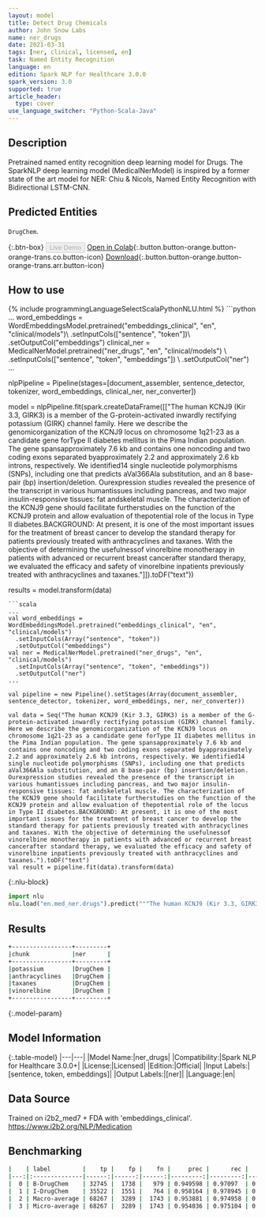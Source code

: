 ```yaml
---
layout: model
title: Detect Drug Chemicals
author: John Snow Labs
name: ner_drugs
date: 2021-03-31
tags: [ner, clinical, licensed, en]
task: Named Entity Recognition
language: en
edition: Spark NLP for Healthcare 3.0.0
spark_version: 3.0
supported: true
article_header:
  type: cover
use_language_switcher: "Python-Scala-Java"
---
```


## Description

Pretrained named entity recognition deep learning model for Drugs. The SparkNLP deep learning model (MedicalNerModel) is inspired by a former state of the art model for NER: Chiu & Nicols, Named Entity Recognition with Bidirectional LSTM-CNN.

## Predicted Entities

``DrugChem``.

{:.btn-box}
<button class="button button-orange" disabled>Live Demo</button>
[Open in Colab](https://colab.research.google.com/github/JohnSnowLabs/spark-nlp-workshop/blob/master/tutorials/Certification_Trainings/Healthcare/1.Clinical_Named_Entity_Recognition_Model.ipynb){:.button.button-orange.button-orange-trans.co.button-icon}
[Download](https://s3.amazonaws.com/auxdata.johnsnowlabs.com/clinical/models/ner_drugs_en_3.0.0_3.0_1617209727819.zip){:.button.button-orange.button-orange-trans.arr.button-icon}

## How to use



<div class="tabs-box" markdown="1">
{% include programmingLanguageSelectScalaPythonNLU.html %}
```python
...
word_embeddings = WordEmbeddingsModel.pretrained("embeddings_clinical", "en", "clinical/models")\
  .setInputCols(["sentence", "token"])\
  .setOutputCol("embeddings")
clinical_ner = MedicalNerModel.pretrained("ner_drugs", "en", "clinical/models") \
  .setInputCols(["sentence", "token", "embeddings"]) \
  .setOutputCol("ner")
...

nlpPipeline = Pipeline(stages=[document_assembler, sentence_detector, tokenizer, word_embeddings, clinical_ner, ner_converter])

model = nlpPipeline.fit(spark.createDataFrame([["The human KCNJ9 (Kir 3.3, GIRK3) is a member of the G-protein-activated inwardly rectifying potassium (GIRK) channel family. Here we describe the genomicorganization of the KCNJ9 locus on chromosome 1q21-23 as a candidate gene forType II diabetes mellitus in the Pima Indian population. The gene spansapproximately 7.6 kb and contains one noncoding and two coding exons separated byapproximately 2.2 and approximately 2.6 kb introns, respectively. We identified14 single nucleotide polymorphisms (SNPs), including one that predicts aVal366Ala substitution, and an 8 base-pair (bp) insertion/deletion. Ourexpression studies revealed the presence of the transcript in various humantissues including pancreas, and two major insulin-responsive tissues: fat andskeletal muscle. The characterization of the KCNJ9 gene should facilitate furtherstudies on the function of the KCNJ9 protein and allow evaluation of thepotential role of the locus in Type II diabetes.BACKGROUND: At present, it is one of the most important issues for the treatment of breast cancer to develop the standard therapy for patients previously treated with anthracyclines and taxanes. With the objective of determining the usefulnessof vinorelbine monotherapy in patients with advanced or recurrent breast cancerafter standard therapy, we evaluated the efficacy and safety of vinorelbine inpatients previously treated with anthracyclines and taxanes."]]).toDF("text"))

results = model.transform(data)
```
```scala
...
val word_embeddings = WordEmbeddingsModel.pretrained("embeddings_clinical", "en", "clinical/models")
  .setInputCols(Array("sentence", "token"))
  .setOutputCol("embeddings")
val ner = MedicalNerModel.pretrained("ner_drugs", "en", "clinical/models")
  .setInputCols(Array("sentence", "token", "embeddings")) 
  .setOutputCol("ner")
...

val pipeline = new Pipeline().setStages(Array(document_assembler, sentence_detector, tokenizer, word_embeddings, ner, ner_converter))

val data = Seq("The human KCNJ9 (Kir 3.3, GIRK3) is a member of the G-protein-activated inwardly rectifying potassium (GIRK) channel family. Here we describe the genomicorganization of the KCNJ9 locus on chromosome 1q21-23 as a candidate gene forType II diabetes mellitus in the Pima Indian population. The gene spansapproximately 7.6 kb and contains one noncoding and two coding exons separated byapproximately 2.2 and approximately 2.6 kb introns, respectively. We identified14 single nucleotide polymorphisms (SNPs), including one that predicts aVal366Ala substitution, and an 8 base-pair (bp) insertion/deletion. Ourexpression studies revealed the presence of the transcript in various humantissues including pancreas, and two major insulin-responsive tissues: fat andskeletal muscle. The characterization of the KCNJ9 gene should facilitate furtherstudies on the function of the KCNJ9 protein and allow evaluation of thepotential role of the locus in Type II diabetes.BACKGROUND: At present, it is one of the most important issues for the treatment of breast cancer to develop the standard therapy for patients previously treated with anthracyclines and taxanes. With the objective of determining the usefulnessof vinorelbine monotherapy in patients with advanced or recurrent breast cancerafter standard therapy, we evaluated the efficacy and safety of vinorelbine inpatients previously treated with anthracyclines and taxanes.").toDF("text")
val result = pipeline.fit(data).transform(data)
```


{:.nlu-block}
```python
import nlu
nlu.load("en.med_ner.drugs").predict("""The human KCNJ9 (Kir 3.3, GIRK3) is a member of the G-protein-activated inwardly rectifying potassium (GIRK) channel family. Here we describe the genomicorganization of the KCNJ9 locus on chromosome 1q21-23 as a candidate gene forType II diabetes mellitus in the Pima Indian population. The gene spansapproximately 7.6 kb and contains one noncoding and two coding exons separated byapproximately 2.2 and approximately 2.6 kb introns, respectively. We identified14 single nucleotide polymorphisms (SNPs), including one that predicts aVal366Ala substitution, and an 8 base-pair (bp) insertion/deletion. Ourexpression studies revealed the presence of the transcript in various humantissues including pancreas, and two major insulin-responsive tissues: fat andskeletal muscle. The characterization of the KCNJ9 gene should facilitate furtherstudies on the function of the KCNJ9 protein and allow evaluation of thepotential role of the locus in Type II diabetes.BACKGROUND: At present, it is one of the most important issues for the treatment of breast cancer to develop the standard therapy for patients previously treated with anthracyclines and taxanes. With the objective of determining the usefulnessof vinorelbine monotherapy in patients with advanced or recurrent breast cancerafter standard therapy, we evaluated the efficacy and safety of vinorelbine inpatients previously treated with anthracyclines and taxanes.""")
```

</div>

## Results

```bash
+-----------------+---------+
|chunk            |ner      |
+-----------------+---------+
|potassium        |DrugChem |
|anthracyclines   |DrugChem |
|taxanes          |DrugChem |
|vinorelbine      |DrugChem |
+-----------------+---------+
```

{:.model-param}
## Model Information

{:.table-model}
|---|---|
|Model Name:|ner_drugs|
|Compatibility:|Spark NLP for Healthcare 3.0.0+|
|License:|Licensed|
|Edition:|Official|
|Input Labels:|[sentence, token, embeddings]|
|Output Labels:|[ner]|
|Language:|en|

## Data Source

Trained on i2b2_med7 + FDA with 'embeddings_clinical'.
https://www.i2b2.org/NLP/Medication

## Benchmarking

```bash
|    | label         |    tp |    fp |    fn |     prec |      rec |       f1 |
|---:|:--------------|------:|------:|------:|---------:|---------:|---------:|
|  0 | B-DrugChem    | 32745 |  1738 |   979 | 0.949598 | 0.97097  | 0.960165 |
|  1 | I-DrugChem    | 35522 |  1551 |   764 | 0.958164 | 0.978945 | 0.968443 |
|  2 | Macro-average | 68267 |  3289 |  1743 | 0.953881 | 0.974958 | 0.964304 |
|  3 | Micro-average | 68267 |  3289 |  1743 | 0.954036 | 0.975104 | 0.964455 |
```